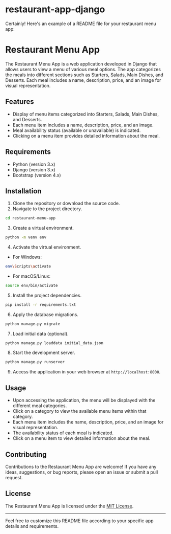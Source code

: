 # restaurant-app-django
Certainly! Here's an example of a README file for your restaurant menu app:

# Restaurant Menu App

The Restaurant Menu App is a web application developed in Django that allows users to view a menu of various meal options. The app categorizes the meals into different sections such as Starters, Salads, Main Dishes, and Desserts. Each meal includes a name, description, price, and an image for visual representation.

## Features

- Display of menu items categorized into Starters, Salads, Main Dishes, and Desserts.
- Each menu item includes a name, description, price, and an image.
- Meal availability status (available or unavailable) is indicated.
- Clicking on a menu item provides detailed information about the meal.

## Requirements

- Python (version 3.x)
- Django (version 3.x)
- Bootstrap (version 4.x)

## Installation

1. Clone the repository or download the source code.
2. Navigate to the project directory.

```bash
cd restaurant-menu-app
```

3. Create a virtual environment.

```bash
python -m venv env
```

4. Activate the virtual environment.

- For Windows:

```bash
env\Scripts\activate
```

- For macOS/Linux:

```bash
source env/bin/activate
```

5. Install the project dependencies.

```bash
pip install -r requirements.txt
```

6. Apply the database migrations.

```bash
python manage.py migrate
```

7. Load initial data (optional).

```bash
python manage.py loaddata initial_data.json
```

8. Start the development server.

```bash
python manage.py runserver
```

9. Access the application in your web browser at `http://localhost:8000`.

## Usage

- Upon accessing the application, the menu will be displayed with the different meal categories.
- Click on a category to view the available menu items within that category.
- Each menu item includes the name, description, price, and an image for visual representation.
- The availability status of each meal is indicated.
- Click on a menu item to view detailed information about the meal.

## Contributing

Contributions to the Restaurant Menu App are welcome! If you have any ideas, suggestions, or bug reports, please open an issue or submit a pull request.

## License

The Restaurant Menu App is licensed under the [MIT License](LICENSE).

---

Feel free to customize this README file according to your specific app details and requirements.
